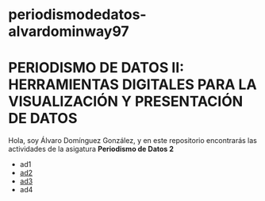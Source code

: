 # periodismodedatos-alvardominway97
# PERIODISMO DE DATOS II: HERRAMIENTAS DIGITALES PARA LA VISUALIZACIÓN Y PRESENTACIÓN DE DATOS 
Hola, soy Álvaro Domínguez González, y en este repositorio encontrarás las actividades de la asigatura **Periodismo de Datos 2** 
- ad1
- [ad2](https://github.com/nebrijas/periodismodedatos-alvardominway97/ad2.html)
- [ad3](https://github.com/nebrijas/periodismodedatos-alvardominway97/api-covid19-pandas.html) 
- ad4 
